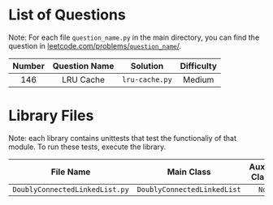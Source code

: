 # List of Questions
Note: For each file `question_name.py` in the main directory, you can find the question in [leetcode.com/problems/`question_name`/](https://leetcode.com/problems/question_name/).

| Number | Question Name |    Solution    | Difficulty |
|:------:|:-------------:|:--------------:|:----------:|
|   146  |   LRU Cache   | `lru-cache.py` |   Medium   |

# Library Files
Note: each library contains unittests that test the functionaliy of that module.
To run these tests, execute the library.

|             File Name            |           Main Class            |     Auxiliary Classes    |
|:--------------------------------:|:-------------------------------:|:------------------------:|
|  `DoublyConnectedLinkedList.py`  |   `DoublyConnectedLinkedList`   |           `Node`         |
